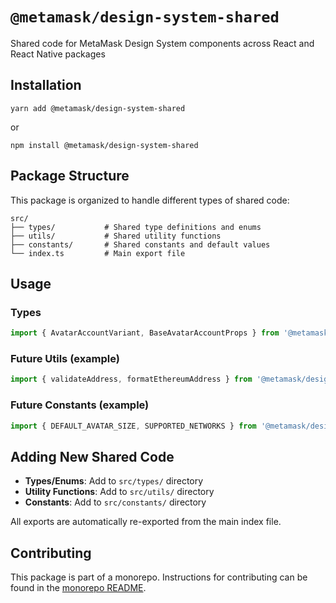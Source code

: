 # `@metamask/design-system-shared`

Shared code for MetaMask Design System components across React and React Native packages

## Installation

`yarn add @metamask/design-system-shared`

or

`npm install @metamask/design-system-shared`

## Package Structure

This package is organized to handle different types of shared code:

```
src/
├── types/           # Shared type definitions and enums
├── utils/           # Shared utility functions  
├── constants/       # Shared constants and default values
└── index.ts         # Main export file
```

## Usage

### Types
```typescript
import { AvatarAccountVariant, BaseAvatarAccountProps } from '@metamask/design-system-shared';
```

### Future Utils (example)
```typescript
import { validateAddress, formatEthereumAddress } from '@metamask/design-system-shared';
```

### Future Constants (example)
```typescript
import { DEFAULT_AVATAR_SIZE, SUPPORTED_NETWORKS } from '@metamask/design-system-shared';
```

## Adding New Shared Code

- **Types/Enums**: Add to `src/types/` directory
- **Utility Functions**: Add to `src/utils/` directory  
- **Constants**: Add to `src/constants/` directory

All exports are automatically re-exported from the main index file.

## Contributing

This package is part of a monorepo. Instructions for contributing can be found in the [monorepo README](https://github.com/MetaMask/metamask-design-system#readme).